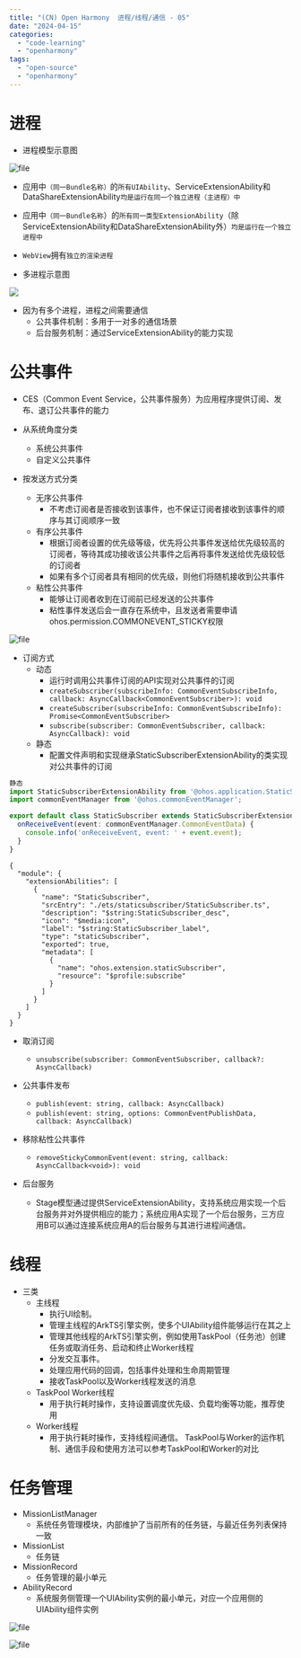 ```yaml
---
title: "(CN) Open Harmony  进程/线程/通信 - 05"
date: "2024-04-15"
categories: 
  - "code-learning"
  - "openharmony"
tags: 
  - "open-source"
  - "openharmony"
---
```


# 进程

- 进程模型示意图

![file](images/image-1713175880937.png)

- 应用中`（同一Bundle名称）`的`所有UIAbility`、ServiceExtensionAbility和DataShareExtensionAbility`均是运行在同一个独立进程（主进程）中`
    
- 应用中`（同一Bundle名称`）的`所有同一类型ExtensionAbility`（除ServiceExtensionAbility和DataShareExtensionAbility外）`均是运行在一个独立进程中`
    
- `WebView`拥有`独立的渲染进程`
    
- 多进程示意图
    

![](images/image-1713175993454-300x222.png)

- 因为有多个进程，进程之间需要通信
    - 公共事件机制：多用于一对多的通信场景
    - 后台服务机制：通过ServiceExtensionAbility的能力实现

# 公共事件

- CES（Common Event Service，公共事件服务）为应用程序提供订阅、发布、退订公共事件的能力
    
- 从系统角度分类
    
    - 系统公共事件
    - 自定义公共事件
- 按发送方式分类
    
    - 无序公共事件
        - 不考虑订阅者是否接收到该事件，也不保证订阅者接收到该事件的顺序与其订阅顺序一致
    - 有序公共事件
        - 根据订阅者设置的优先级等级，优先将公共事件发送给优先级较高的订阅者，等待其成功接收该公共事件之后再将事件发送给优先级较低的订阅者
        - 如果有多个订阅者具有相同的优先级，则他们将随机接收到公共事件
    - 粘性公共事件
        - 能够让订阅者收到在订阅前已经发送的公共事件
        - 粘性事件发送后会一直存在系统中，且发送者需要申请ohos.permission.COMMONEVENT\_STICKY权限

![file](images/image-1713176389167.png)

- 订阅方式
    - 动态
        - 运行时调用公共事件订阅的API实现对公共事件的订阅
        - `createSubscriber(subscribeInfo: CommonEventSubscribeInfo, callback: AsyncCallback<CommonEventSubscriber>): void`
        - `createSubscriber(subscribeInfo: CommonEventSubscribeInfo): Promise<CommonEventSubscriber>`
        - `subscribe(subscriber: CommonEventSubscriber, callback: AsyncCallback): void`
    - 静态
        - 配置文件声明和实现继承StaticSubscriberExtensionAbility的类实现对公共事件的订阅

```ts
静态
import StaticSubscriberExtensionAbility from '@ohos.application.StaticSubscriberExtensionAbility';
import commonEventManager from '@ohos.commonEventManager';

export default class StaticSubscriber extends StaticSubscriberExtensionAbility {
  onReceiveEvent(event: commonEventManager.CommonEventData) {
    console.info('onReceiveEvent, event: ' + event.event);
  }
}
```

```json5
{
  "module": {
    "extensionAbilities": [
      {
        "name": "StaticSubscriber",
        "srcEntry": "./ets/staticsubscriber/StaticSubscriber.ts",
        "description": "$string:StaticSubscriber_desc",
        "icon": "$media:icon",
        "label": "$string:StaticSubscriber_label",
        "type": "staticSubscriber",
        "exported": true,
        "metadata": [
          {
            "name": "ohos.extension.staticSubscriber",
            "resource": "$profile:subscribe"
          }
        ]
      }
    ]
  }
}
```

- 取消订阅
    
    - `unsubscribe(subscriber: CommonEventSubscriber, callback?: AsyncCallback)`
- 公共事件发布
    
    - `publish(event: string, callback: AsyncCallback)`
    - `publish(event: string, options: CommonEventPublishData, callback: AsyncCallback)`
- 移除粘性公共事件
    
    - `removeStickyCommonEvent(event: string, callback: AsyncCallback<void>): void`
- 后台服务
    
    - Stage模型通过提供ServiceExtensionAbility，支持系统应用实现一个后台服务并对外提供相应的能力；系统应用A实现了一个后台服务，三方应用B可以通过连接系统应用A的后台服务与其进行进程间通信。

# 线程

- 三类
    - 主线程
        - 执行UI绘制。
        - 管理主线程的ArkTS引擎实例，使多个UIAbility组件能够运行在其之上
        - 管理其他线程的ArkTS引擎实例，例如使用TaskPool（任务池）创建任务或取消任务、启动和终止Worker线程
        - 分发交互事件。
        - 处理应用代码的回调，包括事件处理和生命周期管理
        - 接收TaskPool以及Worker线程发送的消息
    - TaskPool Worker线程
        - 用于执行耗时操作，支持设置调度优先级、负载均衡等功能，推荐使用
    - Worker线程
        - 用于执行耗时操作，支持线程间通信。 TaskPool与Worker的运作机制、通信手段和使用方法可以参考TaskPool和Worker的对比

# 任务管理

- MissionListManager
    - 系统任务管理模块，内部维护了当前所有的任务链，与最近任务列表保持一致
- MissionList
    - 任务链
- MissionRecord
    - 任务管理的最小单元
- AbilityRecord
    - 系统服务侧管理一个UIAbility实例的最小单元，对应一个应用侧的UIAbility组件实例

![file](images/image-1713247580001.png)

![file](images/image-1713247681859.png)
